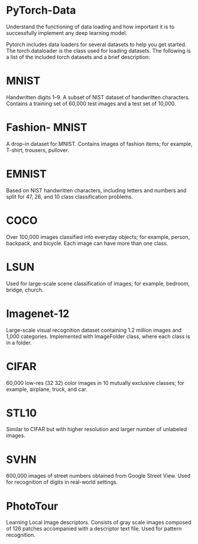 # PyTorch-Data
Understand the functioning of data loading and how important it is to successfully implement any deep learning model.




Pytorch includes data loaders for several datasets to help you get started. The torch.dataloader is the class used for loading datasets. The following is a list of the included torch datasets and a brief description:

# MNIST
Handwritten digits 1–9. A subset of NIST dataset of handwritten characters. Contains a training set of 60,000 test images and a test set of 10,000.

# Fashion- MNIST
A drop-in dataset for MNIST. Contains images of fashion items; for example, T-shirt, trousers, pullover.

# EMNIST
Based on NIST handwritten characters, including letters and numbers and split for 47, 26, and 10 class classification problems.

# COCO
Over 100,000 images classified into everyday objects; for example, person, backpack, and bicycle. Each image can have more than one class.

# LSUN
Used for large-scale scene classification of images; for example, bedroom, bridge, church.

# Imagenet-12
Large-scale visual recognition dataset containing 1.2 million images and 1,000 categories. Implemented with ImageFolder class, where each class is in a folder.

# CIFAR
60,000 low-res (32 32) color images in 10 mutually exclusive classes; for example, airplane, truck, and car.

# STL10
Similar to CIFAR but with higher resolution and larger number of unlabeled images.

# SVHN
600,000 images of street numbers obtained from Google Street View. Used for recognition of digits in real-world settings.

# PhotoTour
Learning Local Image descriptors. Consists of gray scale images composed of 126 patches accompanied with a descriptor text file. Used for pattern recognition.

